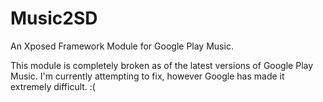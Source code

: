 Music2SD
========

An Xposed Framework Module for Google Play Music.

This module is completely broken as of the latest versions of Google Play Music. I'm currently attempting to fix, however Google has made it extremely difficult. :(